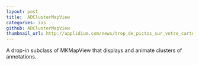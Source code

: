 ```yaml
---
layout: post
title:  ADClusterMapView
categories: ios
github: ADClusterMapView
thumbnail_url: http://applidium.com/news/trop_de_pictos_sur_votre_carte/header_clustering.jpg
---
```


A drop-in subclass of MKMapView that displays and animate clusters of annotations.
